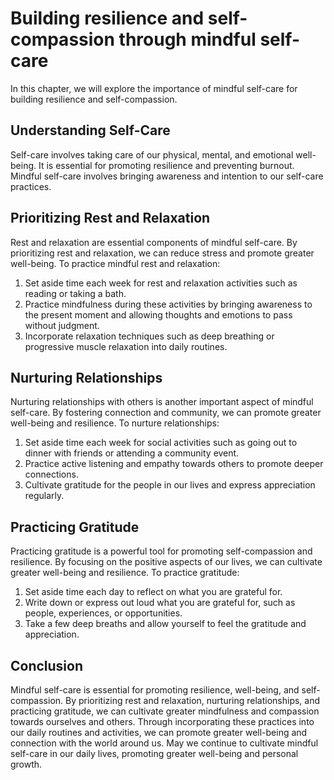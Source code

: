 Building resilience and self-compassion through mindful self-care
===============================================================================================

In this chapter, we will explore the importance of mindful self-care for building resilience and self-compassion.

Understanding Self-Care
-----------------------

Self-care involves taking care of our physical, mental, and emotional well-being. It is essential for promoting resilience and preventing burnout. Mindful self-care involves bringing awareness and intention to our self-care practices.

Prioritizing Rest and Relaxation
--------------------------------

Rest and relaxation are essential components of mindful self-care. By prioritizing rest and relaxation, we can reduce stress and promote greater well-being. To practice mindful rest and relaxation:

1. Set aside time each week for rest and relaxation activities such as reading or taking a bath.
2. Practice mindfulness during these activities by bringing awareness to the present moment and allowing thoughts and emotions to pass without judgment.
3. Incorporate relaxation techniques such as deep breathing or progressive muscle relaxation into daily routines.

Nurturing Relationships
-----------------------

Nurturing relationships with others is another important aspect of mindful self-care. By fostering connection and community, we can promote greater well-being and resilience. To nurture relationships:

1. Set aside time each week for social activities such as going out to dinner with friends or attending a community event.
2. Practice active listening and empathy towards others to promote deeper connections.
3. Cultivate gratitude for the people in our lives and express appreciation regularly.

Practicing Gratitude
--------------------

Practicing gratitude is a powerful tool for promoting self-compassion and resilience. By focusing on the positive aspects of our lives, we can cultivate greater well-being and resilience. To practice gratitude:

1. Set aside time each day to reflect on what you are grateful for.
2. Write down or express out loud what you are grateful for, such as people, experiences, or opportunities.
3. Take a few deep breaths and allow yourself to feel the gratitude and appreciation.

Conclusion
----------

Mindful self-care is essential for promoting resilience, well-being, and self-compassion. By prioritizing rest and relaxation, nurturing relationships, and practicing gratitude, we can cultivate greater mindfulness and compassion towards ourselves and others. Through incorporating these practices into our daily routines and activities, we can promote greater well-being and connection with the world around us. May we continue to cultivate mindful self-care in our daily lives, promoting greater well-being and personal growth.
